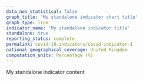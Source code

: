 ```yaml
---
data_non_statistical: false
graph_title: 'My standalone indicator chart title'
graph_type: line
indicator_name: 'My standalone indicator title'
standalone: true
reporting_status: complete
permalink: covid-19-indicators/covid-indicator-1
national_geographical_coverage: United Kingdom
computation_units: Percentage (%)
---
```

My standalone indicator content
